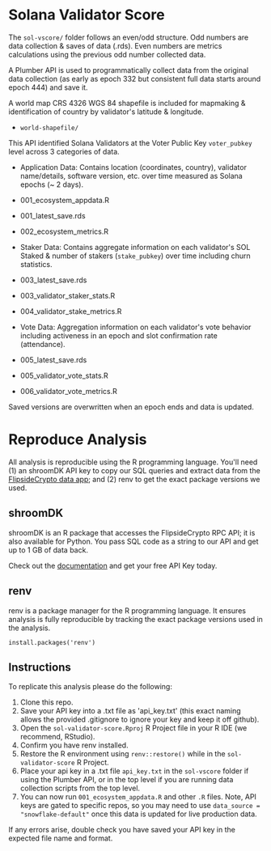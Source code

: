 # Solana Validator Score 

The `sol-vscore/` folder follows an even/odd structure. Odd numbers are data collection & saves of data (.rds). Even numbers are metrics calculations using the previous odd number collected data. 

A Plumber API is used to programmatically collect data from the original data collection (as early as epoch 332 but consistent full data starts around epoch 444) and save it.

A world map CRS 4326 WGS 84 shapefile is included for mapmaking & identification of country by validator's latitude & longitude. 

- `world-shapefile/`

This API identified Solana Validators at the Voter Public Key `voter_pubkey` level 
across 3 categories of data.

- Application Data: Contains location (coordinates, country), validator name/details, software version, etc. over time measured as Solana epochs (~ 2 days).

- 001_ecosystem_appdata.R
- 001_latest_save.rds
- 002_ecosystem_metrics.R

- Staker Data: Contains aggregate information on each validator's SOL Staked & number of stakers (`stake_pubkey`) over time including churn statistics. 

- 003_latest_save.rds
- 003_validator_staker_stats.R
- 004_validator_stake_metrics.R

- Vote Data: Aggregation information on each validator's vote behavior including activeness in an epoch and slot confirmation rate (attendance).

- 005_latest_save.rds
- 005_validator_vote_stats.R
- 006_validator_vote_metrics.R


Saved versions are overwritten when an epoch ends and data is updated.

# Reproduce Analysis

All analysis is reproducible using the R programming language. You'll need (1) an shroomDK API key to copy our SQL queries and extract data from the [FlipsideCrypto data app](https://flipsidecrypto.xyz/); and (2) renv to get the exact package versions we used.

## shroomDK

shroomDK is an R package that accesses the FlipsideCrypto RPC API; it is also available for Python. You pass SQL code as a string to our API and get up to 1 GB of data back.

Check out the [documentation](https://docs.flipsidecrypto.com/flipside-api/getting-started) and get your free API Key today.

## renv

renv is a package manager for the R programming language. It ensures analysis is fully reproducible by tracking the exact package versions used in the analysis.

`install.packages('renv')`

## Instructions

To replicate this analysis please do the following:

1.  Clone this repo.
2.  Save your API key into a .txt file as 'api_key.txt' (this exact naming allows the provided .gitignore to ignore your key and keep it off github).
3.  Open the `sol-validator-score.Rproj` R Project file in your R IDE (we recommend, RStudio).
4.  Confirm you have renv installed.
5.  Restore the R environment using `renv::restore()` while in the `sol-validator-score` R Project.
6. Place your api key in a .txt file `api_key.txt` in the `sol-vscore` folder if using the Plumber API, or in the top level if you are running data collection scripts from the top level.
6.  You can now run `001_ecosystem_appdata.R` and other `.R` files. Note, API keys are gated to specific repos, so you may need to use `data_source = "snowflake-default"` once this data is updated for live production data.

If any errors arise, double check you have saved your API key in the expected file name and format.
